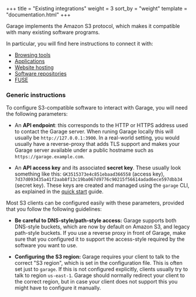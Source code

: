 +++
title = "Existing integrations"
weight = 3
sort_by = "weight"
template = "documentation.html"
+++


Garage implements the Amazon S3 protocol, which makes it compatible with many existing software programs.

In particular, you will find here instructions to connect it with:

  - [Browsing tools](@/documentation/connect/cli.md)
  - [Applications](@/documentation/connect/apps/index.md)
  - [Website hosting](@/documentation/connect/websites.md)
  - [Software repositories](@/documentation/connect/repositories.md)
  - [FUSE](@/documentation/connect/fs.md)

### Generic instructions

To configure S3-compatible software to interact with Garage,
you will need the following parameters:

- An **API endpoint**: this corresponds to the HTTP or HTTPS address
  used to contact the Garage server. When runing Garage locally this will usually
  be `http://127.0.0.1:3900`. In a real-world setting, you would usually have a reverse-proxy
  that adds TLS support and makes your Garage server available under a public hostname
  such as `https://garage.example.com`.

- An **API access key** and its associated **secret key**. These usually look something
  like this: `GK3515373e4c851ebaad366558` (access key),
  `7d37d093435a41f2aab8f13c19ba067d9776c90215f56614adad6ece597dbb34` (secret key).
  These keys are created and managed using the `garage` CLI, as explained in the
  [quick start](@/documentation/quick-start/_index.md) guide.

Most S3 clients can be configured easily with these parameters,
provided that you follow the following guidelines:

- **Be careful to DNS-style/path-style access:** Garage supports both DNS-style buckets, which are now by default
  on Amazon S3, and legacy path-style buckets. If you use a reverse proxy in front of Garage, 
  make sure that you configured it to support the access-style required by the software you want to use.

- **Configuring the S3 region:** Garage requires your client to talk to the correct "S3 region",
  which is set in the configuration file. This is often set just to `garage`.
  If this is not configured explicitly, clients usually try to talk to region `us-east-1`.
  Garage should normally redirect your client to the correct region,
  but in case your client does not support this you might have to configure it manually.
